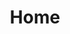 ---
layout: home-page
title: "Home"
permalink: "/"

home-title: Designer & developer for digital platforms, systems & business processes for modern brands.

seo-description: Montier Kess - Home, a description of skills, experience and latest projects for Montier Kess, a woman engineer and entrepreneur
seo-keywords: systems analyst, systems architect, business operations, business operator, industrial engineer, morgan state university, montier kess, STEM, entrepreneurship, baltimore, baltimore marketing agency

skills:
- skill-item: Brand identities
- skill-item: UI / UX Design
- skill-item: Web Development
- skill-item: Wordpress Theme Development
- skill-item: E-commerce Web Development
- skill-item: Jekyll Sites
- skill-item: Designing Systems
- skill-item: Business Processes

recent-work:
- work: SVNCRWNS
- work: Actionet / CMS
- work: Baltimore Museum of Art
- work: Wunderman
- work: HAVAS

contact-info:
- contact: Email
  email: "montier@svncrwns.com"
- contact: Instagram
  link: "https://www.instagram.com/montierkess.co"
- contact: Github
  link: "https://www.github.com/mkess-ivy"
- contact: LinkedIn
  link: "https://www.linkedin.com/in/mkess"
---